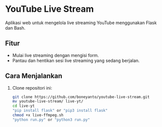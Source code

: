# YouTube Live Stream

Aplikasi web untuk mengelola live streaming YouTube menggunakan Flask dan Bash.

## Fitur
- Mulai live streaming dengan mengisi form.
- Pantau dan hentikan sesi live streaming yang sedang berjalan.

## Cara Menjalankan
1. Clone repositori ini:
   ```bash
   git clone https://github.com/boneyanto/youtube-live-stream.git
   mv youtube-live-stream/ live-yt/
   cd live-yt
   "pip install flask" or "pip3 install flask"
   chmod +x live-ffmpeg.sh
   "python run.py" or "python3 run.py"
